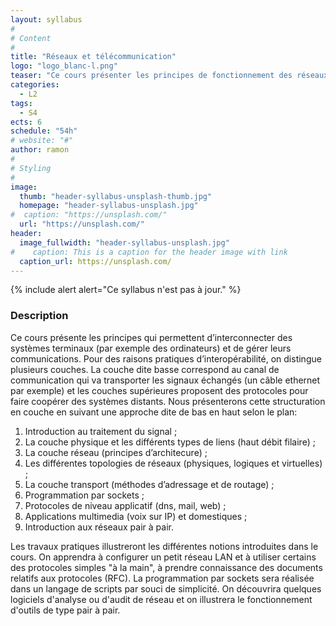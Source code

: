 ```yaml
---
layout: syllabus
#
# Content
#
title: "Réseaux et télécommunication"
logo: "logo_blanc-l.png"
teaser: "Ce cours présenter les principes de fonctionnement des réseaux de téléommunication depuis le signal à transmettre jusqu'à la réalisation de réseaux locaux."
categories:
  - L2
tags:
  - S4
ects: 6
schedule: "54h"
# website: "#"
author: ramon
#
# Styling
#
image:
  thumb: "header-syllabus-unsplash-thumb.jpg"
  homepage: "header-syllabus-unsplash.jpg"
#  caption: "https://unsplash.com/"
  url: "https://unsplash.com/"
header:
  image_fullwidth: "header-syllabus-unsplash.jpg"
#    caption: This is a caption for the header image with link
  caption_url: https://unsplash.com/
---
```


{% include alert alert="Ce syllabus n'est pas à jour." %}

###  Description ###

Ce cours présente les principes qui permettent d’interconnecter des systèmes terminaux (par exemple des ordinateurs) et de gérer leurs communications. Pour des raisons pratiques d’interopérabilité, on distingue plusieurs couches. La couche dite basse correspond au canal de communication qui va transporter les signaux échangés (un câble ethernet par exemple) et les couches supérieures proposent des protocoles pour faire coopérer des systèmes distants. Nous présenterons cette structuration en couche en suivant une approche dite de bas en haut selon le plan:
1. Introduction au traitement du signal ;
2. La couche physique et les différents types de liens (haut débit filaire) ;
3. La couche réseau (principes d’architecure) ;
4. Les différentes topologies de réseaux (physiques, logiques et virtuelles) ;
5. La couche transport (méthodes d’adressage et de routage) ;
6. Programmation par sockets ;
7. Protocoles de niveau applicatif (dns, mail, web) ;
8. Applications multimedia (voix sur IP) et domestiques ;
9. Introduction aux réseaux pair à pair.

Les travaux pratiques illustreront les différentes notions introduites dans le cours. On apprendra à configurer un petit réseau LAN et à utiliser certains des protocoles simples "à la main", à prendre connaissance des documents relatifs aux protocoles (RFC). La programmation par sockets sera réalisée dans un langage de scripts par souci de simplicité. On découvrira quelques logiciels d'analyse ou d'audit de réseau et on illustrera le fonctionnement d'outils de type pair à pair.
